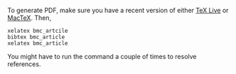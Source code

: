 To generate PDF, make sure you have a recent version of either [TeX Live](https://www.tug.org/texlive/) or [MacTeX](https://www.tug.org/mactex/). Then, 

```
xelatex bmc_artcile
bibtex bmc_article
xelatex bmc_article
```

You might have to run the command a couple of times to resolve references.
